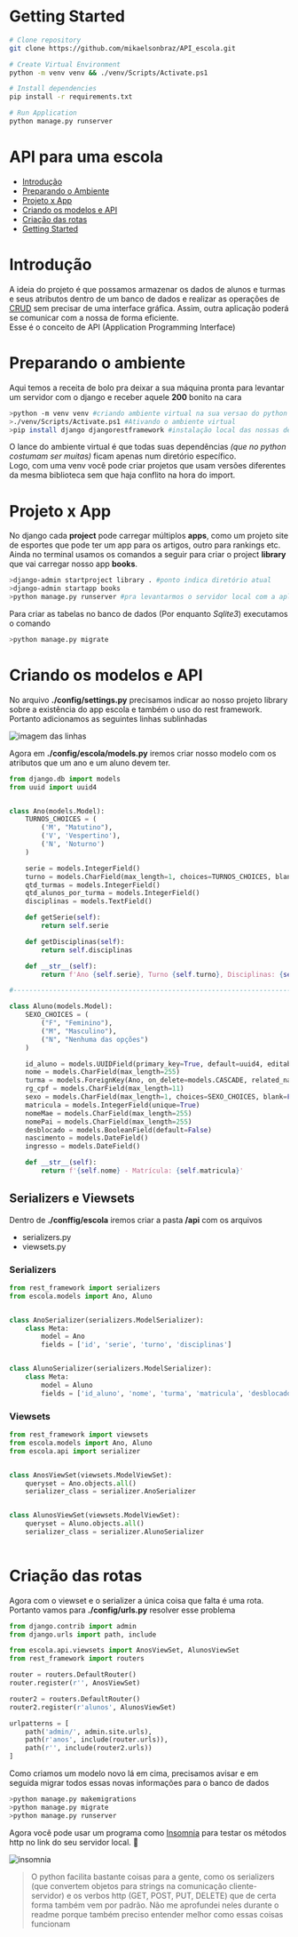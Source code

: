 # Getting Started
```bash
# Clone repository
git clone https://github.com/mikaelsonbraz/API_escola.git

# Create Virtual Environment
python -m venv venv && ./venv/Scripts/Activate.ps1

# Install dependencies
pip install -r requirements.txt

# Run Application
python manage.py runserver

```

# API para uma escola

* [Introdução](#introdução)
* [Preparando o Ambiente](#preparando-o-ambiente)
* [Projeto x App](#projeto-x-app)
* [Criando os modelos e API](#criando-os-modelos-e-api)
* [Criação das rotas](#criação-das-rotas)
* [Getting Started](#getting-started)

# Introdução
A ideia do projeto é que possamos armazenar os dados de alunos e turmas e seus atributos dentro de um banco de dados e realizar as operações de <a href="https://github.com/Mesheo/first-crud-django">CRUD</a> sem precisar de uma interface gráfica. Assim, outra aplicação poderá se comunicar com a nossa de forma eficiente.<br> Esse é o conceito de API (Application Programming Interface)

# Preparando o ambiente
Aqui temos a receita de bolo pra deixar a sua máquina pronta para levantar um servidor com o django e receber aquele **200** bonito na cara

```bash
>python -m venv venv #criando ambiente virtual na sua versao do python
>./venv/Scripts/Activate.ps1 #Ativando o ambiente virtual
>pip install django djangorestframework #instalação local das nossas dependências
```
O lance do ambiente virtual é que todas suas dependências *(que no python costumam ser muitas)*  ficam apenas num diretório específico. <br>
Logo, com uma venv você pode criar projetos que usam versões diferentes da mesma biblioteca sem que haja conflito na hora do import.

# Projeto x App
No django cada **project** pode carregar múltiplos **apps**, como um projeto site de esportes que pode ter um app para os artigos, outro para rankings etc.<br>
Ainda no terminal usamos os comandos a seguir para criar o project **library** que vai carregar nosso app **books**. 

```bash
>django-admin startproject library . #ponto indica diretório atual
>django-admin startapp books
>python manage.py runserver #pra levantarmos o servidor local com a aplicação
```

Para criar as tabelas no banco de dados (Por enquanto *Sqlite3*) executamos o comando
```bash
>python manage.py migrate
```

# Criando os modelos e API
No arquivo **./config/settings.py** precisamos indicar ao nosso projeto library sobre a existência do app escola e também o uso do rest framework. Portanto adicionamos as seguintes linhas sublinhadas

![imagem das linhas](config/img/INSTALLED_APPS.png)


Agora em **./config/escola/models.py** iremos criar nosso modelo com os atributos que um ano e um aluno devem ter.

```py
from django.db import models
from uuid import uuid4


class Ano(models.Model):
    TURNOS_CHOICES = (
        ('M', "Matutino"),
        ('V', 'Vespertino'),
        ('N', 'Noturno')
    )

    serie = models.IntegerField()
    turno = models.CharField(max_length=1, choices=TURNOS_CHOICES, blank=False, null=False)
    qtd_turmas = models.IntegerField()
    qtd_alunos_por_turma = models.IntegerField()
    disciplinas = models.TextField()

    def getSerie(self):
        return self.serie

    def getDisciplinas(self):
        return self.disciplinas

    def __str__(self):
        return f'Ano {self.serie}, Turno {self.turno}, Disciplinas: {self.disciplinas}'

#-----------------------------------------------------------------------------------------------------------------------

class Aluno(models.Model):
    SEXO_CHOICES = (
        ("F", "Feminino"),
        ("M", "Masculino"),
        ("N", "Nenhuma das opções")
    )

    id_aluno = models.UUIDField(primary_key=True, default=uuid4, editable=False)
    nome = models.CharField(max_length=255)
    turma = models.ForeignKey(Ano, on_delete=models.CASCADE, related_name='turmaAluno')
    rg_cpf = models.CharField(max_length=11)
    sexo = models.CharField(max_length=1, choices=SEXO_CHOICES, blank=False, null=False)
    matricula = models.IntegerField(unique=True)
    nomeMae = models.CharField(max_length=255)
    nomePai = models.CharField(max_length=255)
    desblocado = models.BooleanField(default=False)
    nascimento = models.DateField()
    ingresso = models.DateField()

    def __str__(self):
        return f'{self.nome} - Matrícula: {self.matricula}'

```
## Serializers e Viewsets
Dentro de **./conffig/escola** iremos criar a pasta **/api** com os arquivos 
* serializers.py 
* viewsets.py 

### Serializers
```py
from rest_framework import serializers
from escola.models import Ano, Aluno


class AnoSerializer(serializers.ModelSerializer):
    class Meta:
        model = Ano
        fields = ['id', 'serie', 'turno', 'disciplinas']


class AlunoSerializer(serializers.ModelSerializer):
    class Meta:
        model = Aluno
        fields = ['id_aluno', 'nome', 'turma', 'matricula', 'desblocado', 'nascimento', 'ingresso']

```

### Viewsets
```py
from rest_framework import viewsets
from escola.models import Ano, Aluno
from escola.api import serializer


class AnosViewSet(viewsets.ModelViewSet):
    queryset = Ano.objects.all()
    serializer_class = serializer.AnoSerializer


class AlunosViewSet(viewsets.ModelViewSet):
    queryset = Aluno.objects.all()
    serializer_class = serializer.AlunoSerializer
    
```
# Criação das rotas
Agora com o viewset e o serializer a única coisa que falta é uma rota. Portanto vamos para **./config/urls.py** resolver esse problema

```py
from django.contrib import admin
from django.urls import path, include

from escola.api.viewsets import AnosViewSet, AlunosViewSet
from rest_framework import routers

router = routers.DefaultRouter()
router.register(r'', AnosViewSet)

router2 = routers.DefaultRouter()
router2.register(r'alunos', AlunosViewSet)

urlpatterns = [
    path('admin/', admin.site.urls),
    path(r'anos', include(router.urls)),
    path(r'', include(router2.urls))
]

```
Como criamos um modelo novo lá em cima, precisamos avisar e em seguida migrar todos essas novas informações para o banco de dados

```bash
>python manage.py makemigrations 
>python manage.py migrate
>python manage.py runserver 
```
Agora você pode usar um programa como <a href="https://insomnia.rest/">Insomnia</a> para testar os métodos http no link do seu servidor local. 🥰

![insomnia](config/img/insomnia.png)

>O python facilita bastante coisas para a gente, como os serializers (que convertem objetos para strings na comunicação cliente-servidor) e os verbos http (GET, POST, PUT, DELETE) que de certa forma também vem por padrão. Não me aprofundei neles durante o readme porque também preciso entender melhor como essas coisas funcionam

